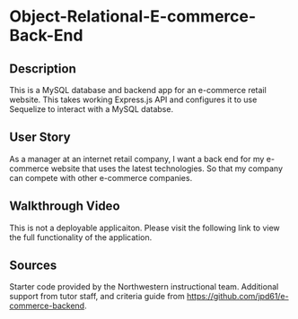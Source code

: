 # Object-Relational-E-commerce-Back-End

## Description
This is a MySQL database and backend app for an e-commerce retail website. This takes working Express.js API and configures it to use Sequelize to interact with a MySQL databse. 

## User Story
As a manager at an internet retail company, I want a back end for my e-commerce website that uses the latest technologies. So that my company can compete with other e-commerce companies. 

## Walkthrough Video
This is not a deployable applicaiton. Please visit the following link to view the full functionality of the application. 

## Sources
Starter code provided by the Northwestern instructional team. Additional support from tutor staff, and criteria guide from https://github.com/jpd61/e-commerce-backend. 
